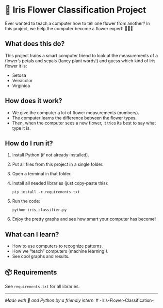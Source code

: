 # 🌼 Iris Flower Classification Project

Ever wanted to teach a computer how to tell one flower from another? In this project, we help the computer become a flower expert! 🌸🌼🌺

## What does this do?
This project trains a smart computer friend to look at the measurements of a flower’s petals and sepals (fancy plant words!) and guess which kind of Iris flower it is:
- Setosa
- Versicolor
- Virginica

## How does it work?
- We give the computer a lot of flower measurements (numbers).
- The computer learns the difference between the flower types.
- Then, when the computer sees a new flower, it tries its best to say what type it is.

## How do I run it?
1. Install Python (if not already installed).
2. Put all files from this project in a single folder.
3. Open a terminal in that folder.

4. Install all needed libraries (just copy-paste this):
    ```
    pip install -r requirements.txt
    ```

5. Run the code:
    ```
    python iris_classifier.py
    ```

6. Enjoy the pretty graphs and see how smart your computer has become!

## What can I learn?
- How to use computers to recognize patterns.
- How we “teach” computers (machine learning!).
- See cool graphs and results.

## 📦 Requirements
See `requirements.txt` for all libraries.

---
*Made with 💐 and Python by a friendly intern.*
#   - I r i s - F l o w e r - C l a s s i f i c a t i o n -  
 